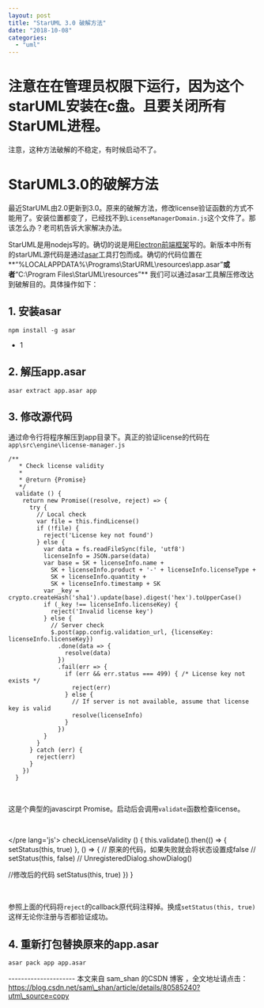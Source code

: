 ```yaml
---
layout: post
title: "StarUML 3.0 破解方法"
date: "2018-10-08"
categories: 
  - "uml"
---
```


# 注意在在管理员权限下运行，因为这个starUML安装在c盘。且要关闭所有StarUML进程。

注意，这种方法破解的不稳定，有时候启动不了。

# StarUML3.0的破解方法

最近StarUML由2.0更新到3.0。原来的破解方法，修改license验证函数的方式不能用了。安装位置都变了，已经找不到`LicenseManagerDomain.js`这个文件了。那该怎么办？老司机告诉大家解决办法。

StarUML是用nodejs写的。确切的说是用[Electron前端框架](https://github.com/electron/electron)写的。新版本中所有的starUML源代码是通过[asar](https://github.com/electron/asar)工具打包而成。确切的代码位置在**“%LOCALAPPDATA%\\Programs\\StarURML\\resources\\app.asar”**或者**“C:\\Program Files\\StarUML\\resources”** 我们可以通过asar工具解压修改达到破解目的。具体操作如下：

## 1\. 安装asar

```batch
npm install -g asar
```

- 1

## 2\. 解压app.asar

```batch
asar extract app.asar app
```

## 3\. 修改源代码

通过命令行将程序解压到app目录下。真正的验证license的代码在`app\src\engine\license-manager.js`

```
/**
   * Check license validity
   *
   * @return {Promise}
   */
  validate () {
    return new Promise((resolve, reject) => {
      try {
        // Local check
        var file = this.findLicense()
        if (!file) {
          reject('License key not found')
        } else {
          var data = fs.readFileSync(file, 'utf8')
          licenseInfo = JSON.parse(data)
          var base = SK + licenseInfo.name +
            SK + licenseInfo.product + '-' + licenseInfo.licenseType +
            SK + licenseInfo.quantity +
            SK + licenseInfo.timestamp + SK
          var _key = crypto.createHash('sha1').update(base).digest('hex').toUpperCase()
          if (_key !== licenseInfo.licenseKey) {
            reject('Invalid license key')
          } else {
            // Server check
            $.post(app.config.validation_url, {licenseKey: licenseInfo.licenseKey})
              .done(data => {
                resolve(data)
              })
              .fail(err => {
                if (err && err.status === 499) { /* License key not exists */
                  reject(err)
                } else {
                  // If server is not available, assume that license key is valid
                  resolve(licenseInfo)
                }
              })
          }
        }
      } catch (err) {
        reject(err)
      }
    })
  }

```

 

这是个典型的javascirpt Promise。启动后会调用`validate`函数检查license。

 

</pre lang='js'> checkLicenseValidity () { this.validate().then(() => { setStatus(this, true) }, () => { // 原来的代码，如果失败就会将状态设置成false // setStatus(this, false) // UnregisteredDialog.showDialog()

//修改后的代码 setStatus(this, true) }) }

 

参照上面的代码将`reject`的callback原代码注释掉。换成`setStatus(this, true)` 这样无论你注册与否都验证成功。

## 4\. 重新打包替换原来的app.asar

```batch
asar pack app app.asar
```

\--------------------- 本文来自 sam\_shan 的CSDN 博客 ，全文地址请点击：https://blog.csdn.net/sam\_shan/article/details/80585240?utm\_source=copy
